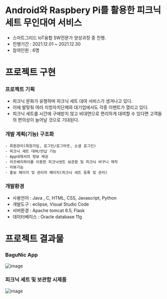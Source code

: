 # Android와 Raspbery Pi를 활용한 피크닉세트 무인대여 서비스
  - 스마트그리드 IoT융합 SW전문가 양성과정 중 진행.
  - 진행기간 : 2021.12.01 ~ 2021.12.30
  - 참여인원 : 6명

 # 프로젝트 구현
  ### 프로젝트 기획
   - 피크닉 문화가 유행하며 피크닉 세트 대여 서비스가 생겨나고 있다.
   - 이에 발맞춰 여러 지방자치단체와 대기업에서도 각종 이벤트가 열리고 있다.
   - 피크닉 세트를 시간에 구애받지 않고 비대면으로 편리하게 대여할 수 있다면 고객들의 편의성이 늘어날 것으로 기대된다.
    
  ### 개발 계획(기능) 구조화
    - 회원관리(회원가입, 로그인/로그아웃, 소셜 로그인)
    - 피크닉 세트 대여/반납 기능
    - App내에서의 정보 제공
    - 라즈베리파이를 이용한 피크닉셋트 보관함 및 피크닉 바구니 제작
    - 리뷰기능
    - 홍보 페이지 및 관리자 페이지(피크닉 세트 등록 및 관리)
    
  ### 개발환경
   - 사용언어 : Java , C, HTML, CSS, Javascript, Python
   - 개발도구 : eclipse, Visual Studio Code
   - 서버환경 : Apache tomcat 8.5, Flask
   - 데이터베이스 : Oracle database 11g
  
# 프로젝트 결과물
  ### BaguNic App
 ![image](https://user-images.githubusercontent.com/92971352/157146012-679585f8-f367-474a-8bc8-42e55610c174.png)

  ### 피크닉 세트 및 보관함 시제품
  ![image](https://user-images.githubusercontent.com/92971352/157146203-4d0e8bb4-11f7-4daf-96f2-52dcfcecbb32.png)

